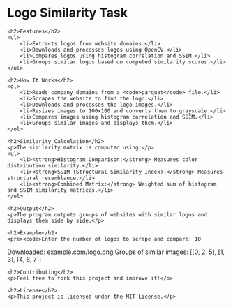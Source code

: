 
<body>
    <h1>Logo Similarity Task</h1>
    
    <h2>Features</h2>
    <ul>
        <li>Extracts logos from website domains.</li>
        <li>Downloads and processes logos using OpenCV.</li>
        <li>Compares logos using histogram correlation and SSIM.</li>
        <li>Groups similar logos based on computed similarity scores.</li>
    </ul>

    <h2>How It Works</h2>
    <ol>
        <li>Reads company domains from a <code>parquet</code> file.</li>
        <li>Scrapes the website to find the logo.</li>
        <li>Downloads and processes the logo images.</li>
        <li>Resizes images to 100x100 and converts them to grayscale.</li>
        <li>Compares images using histogram correlation and SSIM.</li>
        <li>Groups similar images and displays them.</li>
    </ol>

    <h2>Similarity Calculation</h2>
    <p>The similarity matrix is computed using:</p>
    <ul>
        <li><strong>Histogram Comparison:</strong> Measures color distribution similarity.</li>
        <li><strong>SSIM (Structural Similarity Index):</strong> Measures structural resemblance.</li>
        <li><strong>Combined Matrix:</strong> Weighted sum of histogram and SSIM similarity matrices.</li>
    </ul>

    <h2>Output</h2>
    <p>The program outputs groups of websites with similar logos and displays them side by side.</p>

    <h2>Example</h2>
    <pre><code>Enter the number of logos to scrape and compare: 10
Downloaded: example.com/logo.png
Groups of similar images: [[0, 2, 5], [1, 3], [4, 6, 7]]</code></pre>

    <h2>Contributing</h2>
    <p>Feel free to fork this project and improve it!</p>

    <h2>License</h2>
    <p>This project is licensed under the MIT License.</p>
</body>
</html>
